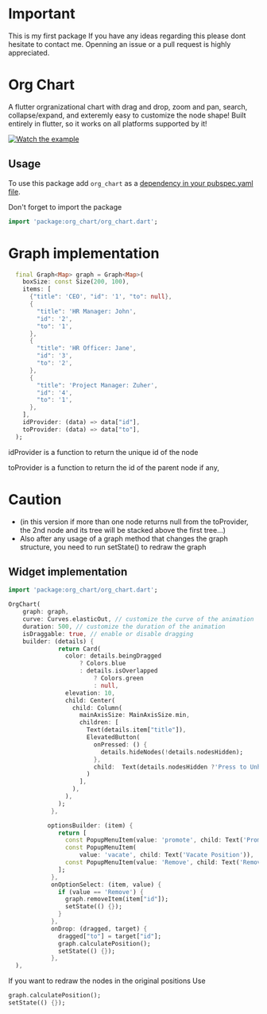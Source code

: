 # Important
This is my first package
If you have any ideas regarding this please dont hesitate to contact me.
Openning an issue or a pull request is highly appreciated.


# Org Chart
A flutter orgranizational chart with drag and drop, zoom and pan, search, collapse/expand, and exteremly easy to customize the node shape!
Built entirely in flutter, so it works on all platforms supported by it!

[![Watch the example](https://img.youtube.com/vi/8pxS-MwHh9w/sddefault.jpg)](https://youtu.be/8pxS-MwHh9w)


## Usage
To use this package add `org_chart` as a [dependency in your pubspec.yaml file](https://flutter.dev/docs/development/packages-and-plugins/using-packages).

Don't forget to import the package
```dart
import 'package:org_chart/org_chart.dart';
```

# Graph implementation
```dart
  final Graph<Map> graph = Graph<Map>(
    boxSize: const Size(200, 100),
    items: [
      {"title": 'CEO', "id": '1', "to": null},
      {
        "title": 'HR Manager: John',
        "id": '2',
        "to": '1',
      },
      {
        "title": 'HR Officer: Jane',
        "id": '3',
        "to": '2',
      },
      {
        "title": 'Project Manager: Zuher',
        "id": '4',
        "to": '1',
      },
    ],
    idProvider: (data) => data["id"],
    toProvider: (data) => data["to"],
  );

```
idProvider is a function to return the unique id of the node

toProvider is a function to return the id of the parent node if any, 

# Caution
- (in this version if more than one node returns null from the toProvider, the 2nd node and its tree will be stacked above the first tree...)
- Also after any usage of a graph method that changes the graph structure, you need to run setState() to redraw the graph

## Widget implementation
```dart
import 'package:org_chart/org_chart.dart';

OrgChart(
    graph: graph,
    curve: Curves.elasticOut, // customize the curve of the animation
    duration: 500, // customize the duration of the animation
    isDraggable: true, // enable or disable dragging
    builder: (details) {
              return Card(
                color: details.beingDragged
                    ? Colors.blue
                    : details.isOverlapped
                        ? Colors.green
                        : null,
                elevation: 10,
                child: Center(
                  child: Column(
                    mainAxisSize: MainAxisSize.min,
                    children: [
                      Text(details.item["title"]),
                      ElevatedButton(
                        onPressed: () {
                          details.hideNodes(!details.nodesHidden);
                        },
                        child:  Text(details.nodesHidden ?'Press to Unhide' : 'Press to Hide'),
                      )
                    ],
                  ),
                ),
              );
            },

           optionsBuilder: (item) {
              return [
                const PopupMenuItem(value: 'promote', child: Text('Promote')),
                const PopupMenuItem(
                    value: 'vacate', child: Text('Vacate Position')),
                const PopupMenuItem(value: 'Remove', child: Text('Remove')),
              ];
            },
            onOptionSelect: (item, value) {
              if (value == 'Remove') {
                graph.removeItem(item["id"]);
                setState(() {});
              }
            },
            onDrop: (dragged, target) {
              dragged["to"] = target["id"];
              graph.calculatePosition();
              setState(() {});
            },
  ),
```

If you want to redraw the nodes in the original positions
Use
```dart
graph.calculatePosition();
setState(() {});
```




